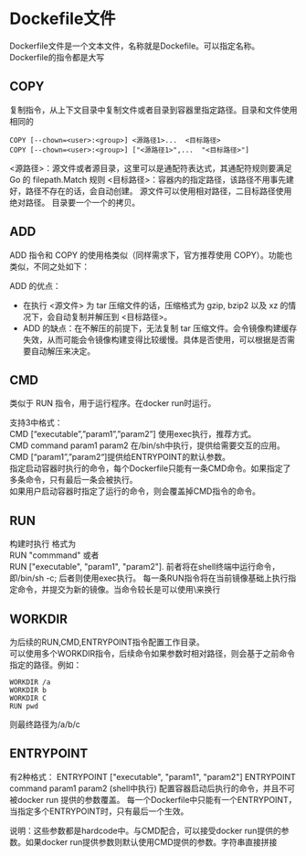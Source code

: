 # Dockefile文件
Dockerfile文件是一个文本文件，名称就是Dockefile。可以指定名称。Dockerfile的指令都是大写
## COPY
复制指令，从上下文目录中复制文件或者目录到容器里指定路径。目录和文件使用相同的

```
COPY [--chown=<user>:<group>] <源路径1>...  <目标路径>
COPY [--chown=<user>:<group>] ["<源路径1>",...  "<目标路径>"]
```
<源路径>：源文件或者源目录，这里可以是通配符表达式，其通配符规则要满足 Go 的 filepath.Match 规则
<目标路径>：容器内的指定路径，该路径不用事先建好，路径不存在的话，会自动创建。
源文件可以使用相对路径，二目标路径使用绝对路径。
目录要一个一个的拷贝。

## ADD
ADD 指令和 COPY 的使用格类似（同样需求下，官方推荐使用 COPY）。功能也类似，不同之处如下：

ADD 的优点：
+ 在执行 <源文件> 为 tar 压缩文件的话，压缩格式为 gzip, bzip2 以及 xz 的情况下，会自动复制并解压到 <目标路径>。
+ ADD 的缺点：在不解压的前提下，无法复制 tar 压缩文件。会令镜像构建缓存失效，从而可能会令镜像构建变得比较缓慢。具体是否使用，可以根据是否需要自动解压来决定。

## CMD
类似于 RUN 指令，用于运行程序。在docker run时运行。

支持3中格式：  
CMD [“executable”,”param1”,”param2”] 使用exec执行，推荐方式。  
CMD command param1 param2 在/bin/sh中执行，提供给需要交互的应用。  
CMD [“param1”,”param2“]提供给ENTRYPOINT的默认参数。  
指定启动容器时执行的命令，每个Dockerfile只能有一条CMD命令。如果指定了多条命令，只有最后一条会被执行。  
如果用户启动容器时指定了运行的命令，则会覆盖掉CMD指令的命令。
## RUN
构建时执行
格式为  
RUN "commmand" 或者  
RUN ["executable", "param1", "param2"].
前者将在shell终端中运行命令，即/bin/sh -c; 后者则使用exec执行。
每一条RUN指令将在当前镜像基础上执行指定命令，并提交为新的镜像。当命令较长是可以使用\来换行

## WORKDIR
为后续的RUN,CMD,ENTRYPOINT指令配置工作目录。  
可以使用多个WORKDIR指令，后续命令如果参数时相对路径，则会基于之前命令指定的路径。例如：  
```
WORKDIR /a  
WORKDIR b  
WORKDIR C  
RUN pwd
```
则最终路径为/a/b/c

## ENTRYPOINT

有2种格式：
ENTRYPOINT ["executable", "param1", "param2"]
ENTRYPOINT command param1 param2 (shell中执行)
配置容器启动后执行的命令，并且不可被docker run 提供的参数覆盖。
每一个Dockerfile中只能有一个ENTRYPOINT， 当指定多个ENTRYPOINT时，只有最后一个生效。

说明：这些参数都是hardcode中。与CMD配合，可以接受docker run提供的参数。如果docker run提供参数则默认使用CMD提供的参数。字符串直接拼接